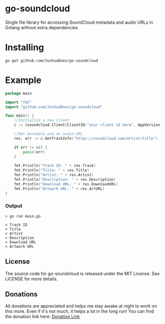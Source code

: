 # go-soundcloud
Single file library for accessing SoundCloud metadata and audio URLs in Golang without extra dependencies

# Installing
`go get github.com/JoshuaDoes/go-soundcloud`

# Example
```go
package main

import "fmt"
import "github.com/JoshuaDoes/go-soundcloud"

func main() {
	//Initialize a new client
	c := &soundcloud.Client{ClientID:"your client id here", AppVersion:"your app version here"}

	//Get metadata and an audio URL
	res, err := c.GetTrackInfo("https://soundcloud.com/artist/title")

	if err != nil {
		panic(err)
	}
	
	fmt.Println("Track ID: " + res.Track)
	fmt.Println("Title: " + res.Title)
	fmt.Println("Artist: " + res.Artist)
	fmt.Println("Description: " + res.Description)
	fmt.Println("Download URL: " + res.DownloadURL)
	fmt.Println("Artwork URL: " + res.ArtURL)
}
```
### Output

```
> go run main.go

< Track ID
< Title
< Artist
< Description
< Download URL
< Artwork URL
```

## License
The source code for go-soundcloud is released under the MIT License. See LICENSE for more details.

## Donations
All donations are appreciated and helps me stay awake at night to work on this more. Even if it's not much, it helps a lot in the long run!
You can find the donation link here: [Donation Link](https://paypal.me/JoshuaDoes)

